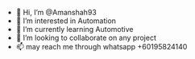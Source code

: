 - 👋 Hi, I’m @Amanshah93
- 👀 I’m interested in Automation
- 🌱 I’m currently learning Automotive
- 💞️ I’m looking to collaborate on any project
- 📫 may reach me through whatsapp +60195824140

<!---
Amanshah93/Amanshah93 is a ✨ special ✨ repository because its `README.md` (this file) appears on your GitHub profile.
You can click the Preview link to take a look at your changes.
--->
